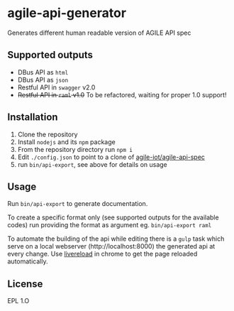 <!--
# Copyright (C) 2017 Create-Net / FBK.
# All rights reserved. This program and the accompanying materials
# are made available under the terms of the Eclipse Public License 2.0
# which accompanies this distribution, and is available at
# https://www.eclipse.org/legal/epl-2.0/
# 
# Contributors:
#     Create-Net / FBK - initial API and implementation
-->

# agile-api-generator
Generates different human readable version of AGILE API spec

Supported outputs
---

- DBus API as `html`
- DBus API as `json`
- Restful API in `swagger` v2.0
- ~~Restful API in `raml` v1.0~~ To be refactored, waiting for proper 1.0 support!


Installation
---

1. Clone the repository
2. Install `nodejs` and its `npm` package
3. From the repository directory run `npm i`
4. Edit `./config.json` to point to a clone of [agile-iot/agile-api-spec](https://github.com/Agile-IoT/agile-api-spec)
5. run `bin/api-export`, see above for details on usage

Usage
---

Run `bin/api-export` to generate documentation.

To create a specific format only (see supported outputs for the available codes) run providing the format as argument eg. `bin/api-export raml`

To automate the building of the api while editing there is a `gulp` task which serve on a local webserver (http://localhost:8000) the generated api at every change. Use [livereload](https://chrome.google.com/webstore/detail/livereload/jnihajbhpnppcggbcgedagnkighmdlei?hl=en) in chrome to get the page reloaded automatically.

License
---

EPL 1.O
